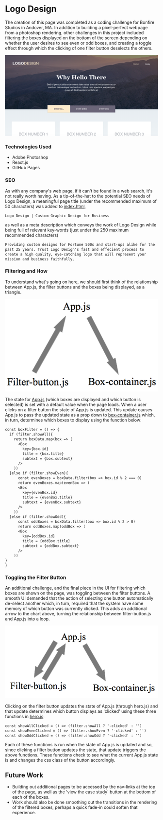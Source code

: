 # Logo Design

The creation of this page was completed as a coding challenge for Bonfire Studios
in Andover, MA. In addition to building a pixel-perfect webpage from a photoshop
rendering, other challenges in this project included filtering the boxes displayed
on the bottom of the screen depending on whether the user desires to see even or odd
boxes, and creating a toggle effect through which the clicking of one filter
button deselects the others.

![Logo Design](./src/images/logo-design.png)

### Technologies Used

-   Adobe Photoshop
-   React.js
-   GitHub Pages

### SEO
As with any company's web page, if it can't be found in a web search, it's not
really worth having. As a tip-of-the-hat to the potential SEO needs of Logo Design,
a meaningful page title (under the recommended maximum of 50 characters) was added
to [index.html](./public/index.html),

```
Logo Design | Custom Graphic Design for Business
```
as well as a meta description which conveys the work of Logo Design while being
full of relevant key-words (just under the 250 maximum recommended characters)

```
Providing custom designs for Fortune 500s and start-ups alike for the past 25 years. Trust Logo Design's fast and effecient process to create a high quality, eye-catching logo that will represent your mission and business faithfully.
```

### Filtering and How
To understand what's going on here, we should first think of the relationship
between App.js, the filter buttons and the boxes being displayed, as a triangle.

![App.js Relationships](./src/images/App.js-relationship.png)

The state for [App.js](./src/App.js) (which boxes are displayed and which button is selected) is
set with a default value when the page loads. When a user clicks on a filter button
the state of App.js is updated. This update causes App.js to pass the updated state
as a prop down to [box-container.js](./src/Boxes-Box_Container/box-container.js) which, in turn, determines which boxes to display using the function below:

```
const boxFilter = () => {
  if (filter.showAll){
    return boxData.map(box => (
      <Box
        key={box.id}
        title = {box.title}
        subtext = {box.subtext}
      />
    ))
  }else if (filter.showEven){
      const evenBoxes = boxData.filter(box => box.id % 2 === 0)
      return evenBoxes.map(evenBox => (
      <Box
        key={evenBox.id}
        title = {evenBox.title}
        subtext = {evenBox.subtext}
      />
    ))
  }else if (filter.showOdd){
      const oddBoxes = boxData.filter(box => box.id % 2 > 0)
      return oddBoxes.map(oddBox => (
      <Box
        key={oddBox.id}
        title = {oddBox.title}
        subtext = {oddBox.subtext}
      />
    ))
}
}
```
### Toggling the Filter Button

An additional challenge, and the final piece in the UI for filtering which boxes
are shown on the page, was toggling between the filter buttons. A smooth UI demanded
that the action of selecting one button automatically de-select another which,
in turn, required that the system have some memory of which button was currently
clicked. This adds an additional arrow to the chart above, turning the relationship between filter-button.js and App.js into a loop.

![Toggle Relationship](./src/images/toggle.png)

Clicking on the filter button updates the state of App.js (through hero.js) and that update determines which button displays as 'clicked' using these three functions in [hero.js](./src/hero.js):

```
const showAllClicked = () => (filter.showAll ? '-clicked' : '')
const showEvenClicked = () => (filter.showEven ? '-clicked' : '')
const showOddClicked = () => (filter.showOdd ? '-clicked' : '')
```
Each of these functions is run when the state of App.js is updated and so, since clicking a filter button updates the state, that update triggers the above functions.
These functions check to see what the current App.js state is and changes the css
class of the button accordingly.

## Future Work

-   Building out additional pages to be accessed by the nav-links
at the top of the page, as well as the 'view the case study' button at the bottom
of each of the boxes.
-   Work should also be done smoothing out the transitions in the rendering of the    filtered boxes, perhaps a quick fade-in could soften that experience.
